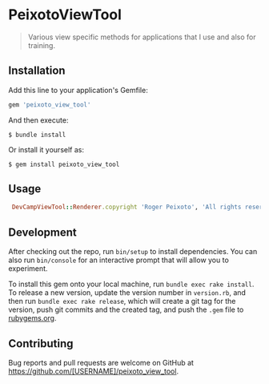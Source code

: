 # PeixotoViewTool

> Various view specific methods for applications that I use and also for training.

## Installation

Add this line to your application's Gemfile:

```ruby
gem 'peixoto_view_tool'
```

And then execute:

    $ bundle install

Or install it yourself as:

    $ gem install peixoto_view_tool

## Usage

```ruby
 DevCampViewTool::Renderer.copyright 'Roger Peixoto', 'All rights reserved'
```

## Development

After checking out the repo, run `bin/setup` to install dependencies. You can also run `bin/console` for an interactive prompt that will allow you to experiment.

To install this gem onto your local machine, run `bundle exec rake install`. To release a new version, update the version number in `version.rb`, and then run `bundle exec rake release`, which will create a git tag for the version, push git commits and the created tag, and push the `.gem` file to [rubygems.org](https://rubygems.org).

## Contributing

Bug reports and pull requests are welcome on GitHub at https://github.com/[USERNAME]/peixoto_view_tool.
